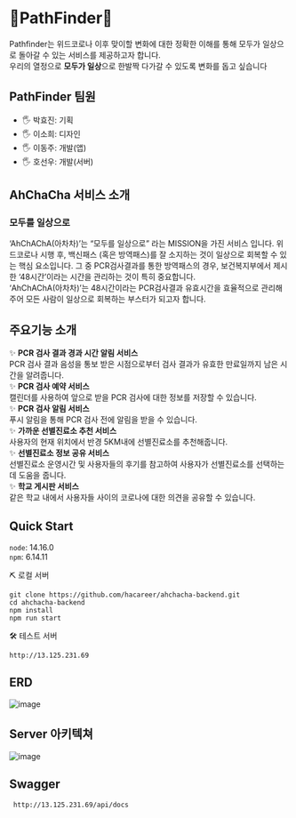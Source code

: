 # 🧭PathFinder🧭
Pathfinder는 위드코로나 이후 맞이할 변화에 대한 정확한 이해를 통해 모두가 일상으로 돌아갈 수 있는 서비스를 제공하고자 합니다.  
우리의 열정으로 **모두가 일상**으로 한발짝 다가갈 수 있도록 변화를 돕고 싶습니다

## PathFinder 팀원
- 🖐 박효진: 기획
- 🖐 이소희: 디자인
- 🖐 이동주: 개발(앱)
- 🖐 호선우: 개발(서버)

## AhChaCha 서비스 소개
### 모두를 일상으로
‘AhChAChA(아차차)’는 “모두를 일상으로” 라는 MISSION을 가진 서비스 입니다. 위드코로나 시행 후, 백신패스 (혹은 방역패스)를 잘 소지하는 것이 일상으로 회복할 수 있는 핵심 요소입니다. 그 중 PCR검사결과를 통한 방역패스의 경우, 보건복지부에서 제시한 ‘48시간’이라는 시간을 관리하는 것이 특히 중요합니다.   
‘AhChAChA(아차차)’는 48시간이라는 PCR검사결과 유효시간을 효율적으로 관리해주어 모든 사람이 일상으로 회복하는 부스터가 되고자 합니다.
## 주요기능 소개
✨ **PCR 검사 결과 경과 시간 알림 서비스**   
  PCR 검사 결과 음성을 통보 받은 시점으로부터 검사 결과가 유효한 만료일까지 남은 시간을 알려줍니다.  
✨ **PCR 검사 예약 서비스**   
캘린더를 사용하여 앞으로 받을 PCR 검사에 대한 정보를 저장할 수 있습니다.  
✨ **PCR 검사 알림 서비스**   
푸시 알림을 통해 PCR 검사 전에 알림을 받을 수 있습니다.    
✨ **가까운 선별진료소 추천 서비스**  
사용자의 현재 위치에서 반경 5KM내에 선별진료소를 추천해줍니다.   
✨ **선별진료소 정보 공유 서비스**  
선별진료소 운영시간 및 사용자들의 후기를 참고하여 사용자가 선별진료소를 선택하는데 도움을 줍니다.  
✨ **학교 게시판 서비스**   
같은 학교 내에서 사용자들 사이의 코로나에 대한 의견을 공유할 수 있습니다.


## Quick Start
`node`: 14.16.0  
`npm`: 6.14.11  

⛏ 로컬 서버
```
git clone https://github.com/hacareer/ahchacha-backend.git
cd ahchacha-backend
npm install
npm run start
```
🛠 테스트 서버
 ```
 http://13.125.231.69
 ```
## ERD
![image](https://user-images.githubusercontent.com/66551410/143317686-37ad8307-d557-48d7-bf06-2d14bc4eb5d8.png)
## Server 아키텍쳐
![image](https://user-images.githubusercontent.com/66551410/143316350-74f983ff-01bd-4dba-bbb3-4abcb88862bf.png)
## Swagger
```
 http://13.125.231.69/api/docs
```
